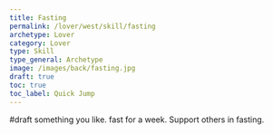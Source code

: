 ```yaml
---
title: Fasting
permalink: /lover/west/skill/fasting
archetype: Lover
category: Lover
type: Skill
type_general: Archetype
image: /images/back/fasting.jpg
draft: true
toc: true
toc_label: Quick Jump
---
```

#draft something you like. fast for a week. Support others in fasting. 

